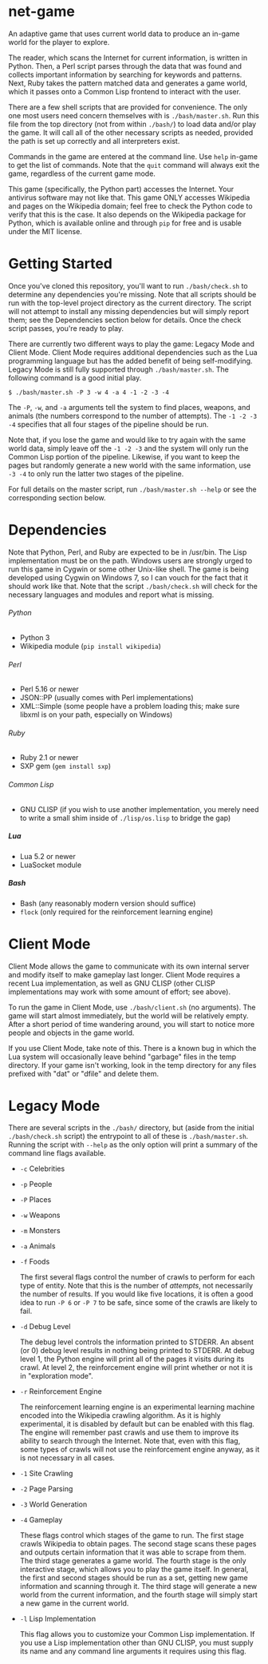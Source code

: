 net-game
========

An adaptive game that uses current world data to produce an in-game world for the player to explore.

The reader, which scans the Internet for current information, is written in Python. Then, a Perl script parses through the data that was found and collects important information by searching for keywords and patterns. Next, Ruby takes the pattern matched data and generates a game world, which it passes onto a Common Lisp frontend to interact with the user.

There are a few shell scripts that are provided for convenience. The only one most users need concern themselves with is `./bash/master.sh`. Run this file from the top directory (not from within `./bash/`) to load data and/or play the game. It will call all of the other necessary scripts as needed, provided the path is set up correctly and all interpreters exist.

Commands in the game are entered at the command line. Use `help` in-game to get the list of commands. Note that the `quit` command will always exit the game, regardless of the current game mode.

This game (specifically, the Python part) accesses the Internet. Your antivirus software may not like that. This game ONLY accesses Wikipedia and pages on the Wikipedia domain; feel free to check the Python code to verify that this is the case. It also depends on the Wikipedia package for Python, which is available online and through `pip` for free and is usable under the MIT license.

# Getting Started

Once you've cloned this repository, you'll want to run `./bash/check.sh` to determine any dependencies you're missing. Note that all scripts should be run with the top-level project directory as the current directory. The script will not attempt to install any missing dependencies but will simply report them; see the Dependencies section below for details. Once the check script passes, you're ready to play.

There are currently two different ways to play the game: Legacy Mode and Client Mode. Client Mode requires additional dependencies such as the Lua programming language but has the added benefit of being self-modifying. Legacy Mode is still fully supported through `./bash/master.sh`. The following command is a good initial play.

    $ ./bash/master.sh -P 3 -w 4 -a 4 -1 -2 -3 -4

The `-P`, `-w`, and `-a` arguments tell the system to find places, weapons, and animals (the numbers correspond to the number of attempts). The `-1 -2 -3 -4` specifies that all four stages of the pipeline should be run.

Note that, if you lose the game and would like to try again with the same world data, simply leave off the `-1 -2 -3` and the system will only run the Common Lisp portion of the pipeline. Likewise, if you want to keep the pages but randomly generate a new world with the same information, use `-3 -4` to only run the latter two stages of the pipeline.

For full details on the master script, run `./bash/master.sh --help` or see the corresponding section below.

# Dependencies

Note that Python, Perl, and Ruby are expected to be in /usr/bin. The Lisp implementation must be on the path. Windows users are strongly urged to run this game in Cygwin or some other Unix-like shell. The game is being developed using Cygwin on Windows 7, so I can vouch for the fact that it should work like that. Note that the script `./bash/check.sh` will check for the necessary languages and modules and report what is missing.

###### Python
* Python 3
* Wikipedia module (`pip install wikipedia`)

###### Perl
* Perl 5.16 or newer
* JSON::PP (usually comes with Perl implementations)
* XML::Simple (some people have a problem loading this; make sure libxml is on your path, especially on Windows)

###### Ruby
* Ruby 2.1 or newer
* SXP gem (`gem install sxp`)

###### Common Lisp
* GNU CLISP (if you wish to use another implementation, you merely need to write a small shim inside of `./lisp/os.lisp` to bridge the gap)

##### Lua
* Lua 5.2 or newer
* LuaSocket module

##### Bash
* Bash (any reasonably modern version should suffice)
* `flock` (only required for the reinforcement learning engine)

# Client Mode

Client Mode allows the game to communicate with its own internal server and modify itself to make gameplay last longer. Client Mode requires a recent Lua implementation, as well as GNU CLISP (other CLISP implementations may work with some amount of effort; see above).

To run the game in Client Mode, use `./bash/client.sh` (no arguments). The game will start almost immediately, but the world will be relatively empty. After a short period of time wandering around, you will start to notice more people and objects in the game world.

If you use Client Mode, take note of this. There is a known bug in which the Lua system will occasionally leave behind "garbage" files in the temp directory. If your game isn't working, look in the temp directory for any files prefixed with "dat" or "dfile" and delete them.

# Legacy Mode

There are several scripts in the `./bash/` directory, but (aside from the initial `./bash/check.sh` script) the entrypoint to all of these is `./bash/master.sh`. Running the script with `--help` as the only option will print a summary of the command line flags available.

 * `-c` Celebrities
 * `-p` People
 * `-P` Places
 * `-w` Weapons
 * `-m` Monsters
 * `-a` Animals
 * `-f` Foods

   The first several flags control the number of crawls to perform for each type of entity. Note that this is the number of *attempts*, not necessarily the number of results. If you would like five locations, it is often a good idea to run `-P 6` or `-P 7` to be safe, since some of the crawls are likely to fail.

 * `-d` Debug Level

   The debug level controls the information printed to STDERR. An absent (or 0) debug level results in nothing being printed to STDERR. At debug level 1, the Python engine will print all of the pages it visits during its crawl. At level 2, the reinforcement engine will print whether or not it is in "exploration mode".

 * `-r` Reinforcement Engine

   The reinforcement learning engine is an experimental learning machine encoded into the Wikipedia crawling algorithm. As it is highly experimental, it is disabled by default but can be enabled with this flag. The engine will remember past crawls and use them to improve its ability to search through the Internet. Note that, even with this flag, some types of crawls will not use the reinforcement engine anyway, as it is not necessary in all cases.

 * `-1` Site Crawling
 * `-2` Page Parsing
 * `-3` World Generation
 * `-4` Gameplay

   These flags control which stages of the game to run. The first stage crawls Wikipedia to obtain pages. The second stage scans these pages and outputs certain information that it was able to scrape from them. The third stage generates a game world. The fourth stage is the only interactive stage, which allows you to play the game itself. In general, the first and second stages should be run as a set, getting new game information and scanning through it. The third stage will generate a new world from the current information, and the fourth stage will simply start a new game in the current world.

 * `-l` Lisp Implementation

   This flag allows you to customize your Common Lisp implementation. If you use a Lisp implementation other than GNU CLISP, you must supply its name and any command line arguments it requires using this flag.
